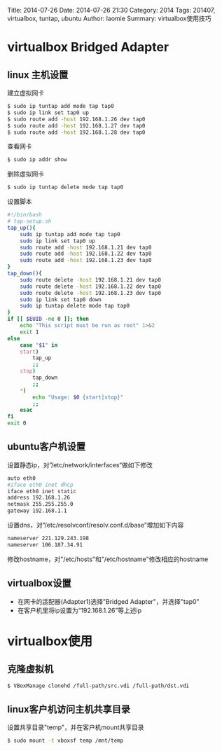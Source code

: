 Title: 2014-07-26
Date: 2014-07-26 21:30
Category: 2014 
Tags: 201407, virtualbox, tuntap, ubuntu
Author: laomie
Summary: virtualbox使用技巧


virtualbox Bridged Adapter
================

linux 主机设置
---------
建立虚拟网卡
```bash
$ sudo ip tuntap add mode tap tap0
$ sudo ip link set tap0 up
$ sudo route add -host 192.168.1.26 dev tap0
$ sudo route add -host 192.168.1.27 dev tap0
$ sudo route add -host 192.168.1.28 dev tap0
```

查看网卡
```bash
$ sudo ip addr show
```

删除虚拟网卡
```bash
$ sudo ip tuntap delete mode tap tap0
```

设置脚本
```bash
#!/bin/bash
# tap-setup.sh
tap_up(){
    sudo ip tuntap add mode tap tap0
    sudo ip link set tap0 up
    sudo route add -host 192.168.1.21 dev tap0
    sudo route add -host 192.168.1.22 dev tap0
    sudo route add -host 192.168.1.23 dev tap0
}
tap_down(){
    sudo route delete -host 192.168.1.21 dev tap0
    sudo route delete -host 192.168.1.22 dev tap0
    sudo route delete -host 192.168.1.23 dev tap0
    sudo ip link set tap0 down
    sudo ip tuntap delete mode tap tap0
}
if [[ $EUID -ne 0 ]]; then
    echo "This script must be run as root" 1>&2
    exit 1
else
    case "$1" in
    start)
        tap_up
        ;;
    stop)
        tap_down
        ;;
    *)
        echo "Usage: $0 {start|stop}"
        ;;
    esac
fi
exit 0
```

ubuntu客户机设置
-----------------
设置静态ip，对”/etc/network/interfaces“做如下修改
```bash
auto eth0
#iface eth0 inet dhcp
iface eth0 inet static
address 192.168.1.26
netmask 255.255.255.0
gateway 192.168.1.1
```

设置dns，对“/etc/resolvconf/resolv.conf.d/base”增加如下内容
```bash
nameserver 221.129.243.198
nameserver 106.187.34.91
```

修改hostname，对"/etc/hosts"和"/etc/hostname"修改相应的hostname

virtualbox设置
----------
* 在网卡的适配器(Adapter1)选择"Bridged Adapter"，并选择"tap0"
* 在客户机里将ip设置为“192.168.1.26”等上述ip


virtualbox使用
==================

克隆虚拟机
--------------
```bash
$ VBoxManage clonehd /full-path/src.vdi /full-path/dst.vdi
```

linux客户机访问主机共享目录
-----------------------------
设置共享目录"temp"，并在客户机mount共享目录
```bash
$ sudo mount -t vboxsf temp /mnt/temp
```
